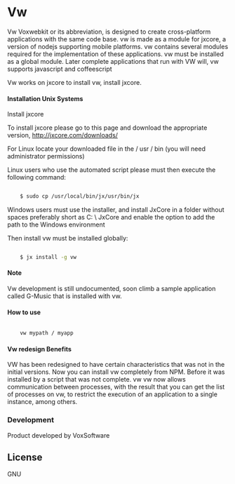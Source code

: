 # Vw

Vw Voxwebkit or its abbreviation, is designed to create cross-platform applications with the same code base.
vw is made as a module for jxcore, a version of nodejs supporting mobile platforms.
vw contains several modules required for the implementation of these applications.
vw must be installed as a global module. Later complete applications that run with VW will,
vw supports javascript and coffeescript

Vw works on jxcore to install vw, install jxcore.





#### Installation Unix Systems

Install jxcore

To install jxcore please go to this page and download the appropriate version, http://jxcore.com/downloads/

For Linux locate your downloaded file in the / usr / bin (you will need administrator permissions)

Linux users who use the automated script please must then execute the following command:

```sh

    $ sudo cp /usr/local/bin/jx/usr/bin/jx

```


Windows users must use the installer, and install JxCore in a folder without spaces preferably short as C: \ JxCore and enable the option to add the path to the Windows environment

Then install vw must be installed globally:

```sh

    $ jx install -g vw

```


#### Note
Vw development is still undocumented, soon climb a sample application called G-Music that is installed with vw.



#### How to use


```sh

    vw mypath / myapp

```


#### Vw redesign Benefits
VW has been redesigned to have certain characteristics that was not in the initial versions. Now you can install vw completely from NPM. Before it was installed by a script that was not complete.
vw vw now allows communication between processes, with the result that you can get the list of processes on vw, to restrict the execution of an application to a single instance, among others.


### Development
Product developed by VoxSoftware


License
----

GNU
